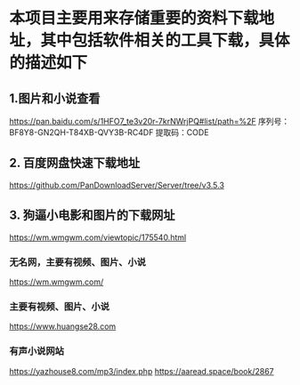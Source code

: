#  本项目主要用来存储重要的资料下载地址，其中包括软件相关的工具下载，具体的描述如下

## 1.图片和小说查看
https://pan.baidu.com/s/1HFO7_te3v20r-7krNWrjPQ#list/path=%2F
序列号：BF8Y8-GN2QH-T84XB-QVY3B-RC4DF
提取码：CODE
## 2. 百度网盘快速下载地址
https://github.com/PanDownloadServer/Server/tree/v3.5.3
## 3. 狗逼小电影和图片的下载网址
https://wm.wmgwm.com/viewtopic/175540.html
### 无名网，主要有视频、图片、小说
https://wm.wmgwm.com/
### 主要有视频、图片、小说
https://www.huangse28.com

### 有声小说网站
https://yazhouse8.com/mp3/index.php
https://aaread.space/book/2867
 
